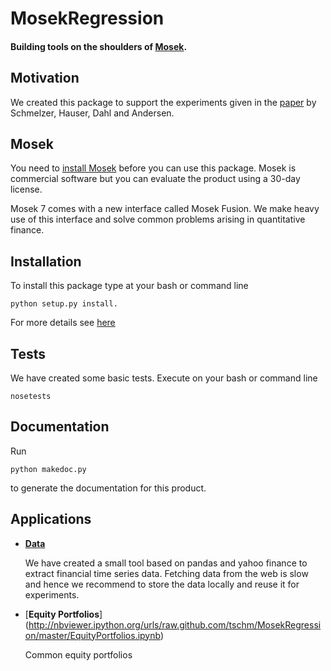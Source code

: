 # MosekRegression
#### Building tools on the shoulders of [Mosek](http://www.mosek.com).


## Motivation

We created this package to support the experiments given in the [paper](http://arxiv.org/abs/1310.3397) 
by Schmelzer, Hauser, Dahl and Andersen. 


## Mosek

You need to [install Mosek](http://mosek.com/resources/download/) before you can use this package.
Mosek is commercial software but you can evaluate the product using a 30-day license.

Mosek 7 comes with a new interface called Mosek Fusion. We make heavy use of this interface and solve common problems
arising in quantitative finance.

## Installation

To install this package type at your bash or command line 

```
python setup.py install. 
```

For more details see [here](http://docs.python.org/2/install/index.html)


## Tests
We have created some basic tests. Execute on your bash or command line

```
nosetests
```

## Documentation
Run 
```
python makedoc.py
```
to generate the documentation for this product.


## Applications

* [**Data**](http://nbviewer.ipython.org/urls/raw.github.com/tschm/MosekRegression/master/Data.ipynb)
   
   We have created a small tool based on pandas and yahoo finance to extract financial time series data. 
   Fetching data from the web is slow and hence we recommend to store the data locally and reuse it for experiments.

* [**Equity Portfolios**] (http://nbviewer.ipython.org/urls/raw.github.com/tschm/MosekRegression/master/EquityPortfolios.ipynb)

   Common equity portfolios


